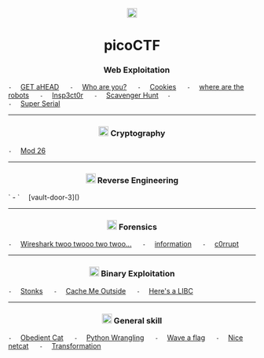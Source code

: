 
<div align='center'>
<img src='https://user-images.githubusercontent.com/83420725/178527568-5594b4c0-38aa-4463-91e1-f4d171dd531c.png' wight=20 height=20>
<h1> picoCTF </h1>
</div>




<h3 align="center">  <img src='https://user-images.githubusercontent.com/83420725/178528417-a32a8c02-361d-4882-b39f-955c8f2540e4.png' wight=15 height=15> Web Exploitation </h3> 

` - `&emsp; [GET aHEAD](https://github.com/qphong0612/Write-up/tree/main/picoCTF/GET%20aHEAD) &emsp;
` - `&emsp; [Who are you?](https://github.com/qphong0612/Write-up/tree/main/picoCTF/Who%20are%20you%3F) &emsp;
` - `&emsp; [Cookies](https://github.com/qphong0612/Write-up/tree/main/picoCTF/Cookies) &emsp;
` - `&emsp; [where are the robots](https://github.com/qphong0612/Write-up/tree/main/picoCTF/where%20are%20the%20robots) &emsp;
` - `&emsp; [Insp3ct0r](https://github.com/qphong0612/Write-up/tree/main/picoCTF/Insp3ct0r) &emsp;
` - `&emsp; [Scavenger Hunt](https://github.com/qphong0612/Write-up/tree/main/picoCTF/Scavenger%20Hunt) &emsp;`-` <br>
` - `&emsp; [Super Serial](https://github.com/qphong0612/Write-up/tree/main/picoCTF/Super%20Serial) &emsp;


___ 
<h3 align='center'> <img src='https://user-images.githubusercontent.com/83420725/178529843-8b588e8b-4e51-4fb6-8aec-c49f59622426.png' wight=20 height=20> Cryptography </h3>

` - `&emsp; [Mod 26](https://github.com/qphong0612/Write-up/tree/main/picoCTF/Mod%2026) <br>

___ 
<h3 align='center'> <img src='https://user-images.githubusercontent.com/83420725/178529930-17139b00-7523-4708-ae0f-cceed030b7bc.png' wight=20 height=20> Reverse Engineering </h3>
` - `&emsp; [vault-door-3]() &emsp;

___ 
<h3 align='center'> <img src='https://user-images.githubusercontent.com/83420725/178532010-d1c6a006-0a53-4806-a128-c7265ebb8dd6.png' wight=20 height=20> Forensics </h3>

` - `&emsp; [Wireshark twoo twooo two twoo...]() &emsp;
` - `&emsp; [information]() &emsp;
` - `&emsp; [c0rrupt]() &emsp;

___ 
<h3 align='center'> <img src='https://user-images.githubusercontent.com/83420725/178532025-f83443c3-5ffd-4524-89c5-3351c3eeae5b.png' wight=20 height=20> Binary Exploitation </h3>

` - `&emsp; [Stonks]() &emsp;
` - `&emsp; [Cache Me Outside]() &emsp;
` - `&emsp; [Here's a LIBC](https://github.com/qphong0612/Write-up/tree/main/picoCTF/Here's%20a%20LIBC) &emsp;
___ 
<h3 align='center'> <img src='https://user-images.githubusercontent.com/83420725/178532068-59bd4826-aa2d-4224-a91b-530b8d6ecc8f.png' wight=20 height=20> General skill </h3>

` - `&emsp; [Obedient Cat](https://github.com/qphong0612/Write-up/tree/main/picoCTF/Obedient%20Cat) &emsp;
` - `&emsp; [Python Wrangling](https://github.com/qphong0612/Write-up/tree/main/picoCTF/Python%20Wrangling) &emsp;
` - `&emsp; [Wave a flag]() &emsp;
` - `&emsp; [Nice netcat](https://github.com/qphong0612/Write-up/tree/main/picoCTF/Nice%20netcat) &emsp;
` - `&emsp; [Transformation]() &emsp;









